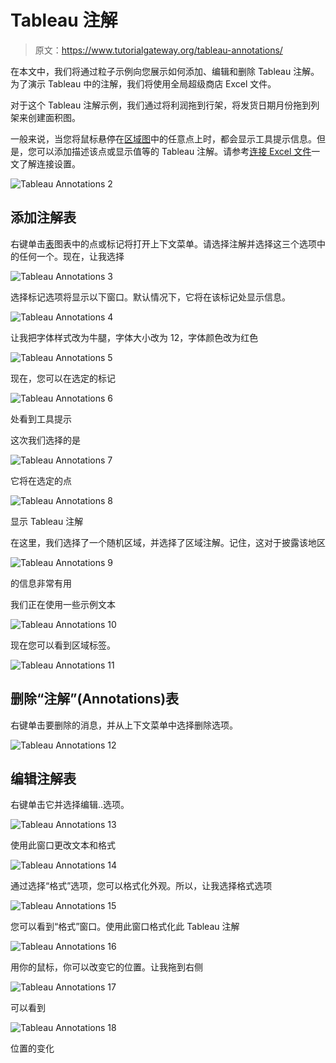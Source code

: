 # Tableau 注解

> 原文：<https://www.tutorialgateway.org/tableau-annotations/>

在本文中，我们将通过粒子示例向您展示如何添加、编辑和删除 Tableau 注解。为了演示 Tableau 中的注解，我们将使用全局超级商店 Excel 文件。

对于这个 Tableau 注解示例，我们通过将利润拖到行架，将发货日期月份拖到列架来创建面积图。

一般来说，当您将鼠标悬停在[区域图](https://www.tutorialgateway.org/tableau-area-chart/)中的任意点上时，都会显示工具提示信息。但是，您可以添加描述该点或显示值等的 Tableau 注解。请参考[连接 Excel 文件](https://www.tutorialgateway.org/connecting-to-excel-files-in-tableau/)一文了解连接设置。

![Tableau Annotations 2](img/661a4463b19e2054ab4e4a576dfe27f8.png)

## 添加注解表

右键单击[表](https://www.tutorialgateway.org/tableau/)图表中的点或标记将打开上下文菜单。请选择注解并选择这三个选项中的任何一个。现在，让我选择

![Tableau Annotations 3](img/20e6fa52b229b2b863dd75f7e80f595e.png)

选择标记选项将显示以下窗口。默认情况下，它将在该标记处显示信息。

![Tableau Annotations 4](img/a23a4757f174804adee78a7db6ad59e6.png)

让我把字体样式改为牛腿，字体大小改为 12，字体颜色改为红色

![Tableau Annotations 5](img/fa9b1340e7bc7d7101ea8f4fc818c9da.png)

现在，您可以在选定的标记

![Tableau Annotations 6](img/2bf1c9e61ce0f1a4b73d7a0f0104799d.png)

处看到工具提示

这次我们选择的是

![Tableau Annotations 7](img/d80620dac5256ddab0bba04948108d62.png)

它将在选定的点

![Tableau Annotations 8](img/c2e49e26e556a6b7dfa229398dfcbc3a.png)

显示 Tableau 注解

在这里，我们选择了一个随机区域，并选择了区域注解。记住，这对于披露该地区

![Tableau Annotations 9](img/be67082c03b26f03d17d31d72d61b752.png)

的信息非常有用

我们正在使用一些示例文本

![Tableau Annotations 10](img/ed72fe0197695221afc55030e4ef89a2.png)

现在您可以看到区域标签。

![Tableau Annotations 11](img/55d3295737131f07468b3dfcfb724f37.png)

## 删除“注解”(Annotations)表

右键单击要删除的消息，并从上下文菜单中选择删除选项。

![Tableau Annotations 12](img/d1f2c411af2d57e97eb0e7a640c937de.png)

## 编辑注解表

右键单击它并选择编辑..选项。

![Tableau Annotations 13](img/561b6057fb27d9a3711ce156dc39940c.png)

使用此窗口更改文本和格式

![Tableau Annotations 14](img/fb4fceb67ea995b7f8a286be0c94cae8.png)

通过选择“格式”选项，您可以格式化外观。所以，让我选择格式选项

![Tableau Annotations 15](img/70a9b92b36f6c52108ae19595f13f3bf.png)

您可以看到“格式”窗口。使用此窗口格式化此 Tableau 注解

![Tableau Annotations 16](img/faeefc7007eb6fad55f5b8f42b5d7a89.png)

用你的鼠标，你可以改变它的位置。让我拖到右侧

![Tableau Annotations 17](img/b2c74b55ccd0ec78e6631308914cccaa.png)

可以看到

![Tableau Annotations 18](img/c65aea08ea8d41af9951ba791cd26790.png)

位置的变化